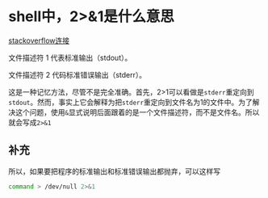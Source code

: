 # shell中，2>&1是什么意思

[stackoverflow连接](https://stackoverflow.com/questions/818255/in-the-shell-what-does-21-mean)

文件描述符 1 代表标准输出（stdout）。

文件描述符 2 代码标准错误输出（stderr）。

这是一种记忆方法，尽管不是完全准确。首先，2>1可以看做是`stderr`重定向到`stdout`。然而，事实上它会解释为把`stderr`重定向到文件名为1的文件中。为了解决这个问题，使用`&`显式说明后面跟着的是一个文件描述符，而不是文件名。所以就会写成`2>&1`

## 补充

所以，如果要把程序的标准输出和标准错误输出都抛弃，可以这样写

```bash
command > /dev/null 2>&1
```

